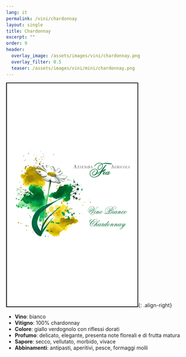 ```yaml
---
lang: it
permalink: /vini/chardonnay
layout: single
title: Chardonnay 
excerpt: ""
order: 9
header:
  overlay_image: /assets/images/vini/chardonnay.png
  overlay_filter: 0.5
  teaser: /assets/images/vini/mini/chardonnay.png
---
```

![Chardonnay](/assets/images/vini/chardonnay.png){: .align-right}

- **Vino**: bianco 
- **Vitigno**: 100% chardonnay 
- **Colore**: giallo verdognolo con riflessi dorati
- **Profumo**: delicato, elegante, presenta note floreali e di frutta matura
- **Sapore**: secco, vellutato, morbido, vivace
- **Abbinamenti**: antipasti, aperitivi, pesce, formaggi molli
